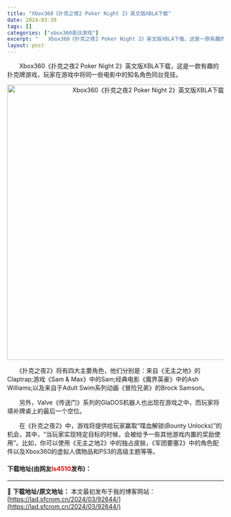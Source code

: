 ```yaml
---
title: "Xbox360《扑克之夜2 Poker Night 2》英文版XBLA下载"
date: 2024-03-30
tags: []
categories: ["xbox360英日游戏"]
excerpt: "　　Xbox360《扑克之夜2 Poker Night 2》英文版XBLA下载，这是一款有趣的扑克牌游戏，玩家在游戏中将同一些电影中的知名角色同台竞技。 　　《扑克之夜2》将有四大主要角色，他们分别是：来自《无主之地》的Claptrap;游戏《Sam &amp; Max》中的Sam;经典电影《魔界英&hellip;"
layout: post
---
```


 <p>　　Xbox360《扑克之夜2 Poker Night 2》英文版XBLA下载，这是一款有趣的扑克牌游戏，玩家在游戏中将同一些电影中的知名角色同台竞技。</p> <p align="center"><img align="" border="0" src="https://lad.sfcrom.cn/wp-content/uploads/2024/03/20240330_6607d2870e4ba.jpg" width="640" alt="Xbox360《扑克之夜2 Poker Night 2》英文版XBLA下载" /></p> <p>　　《扑克之夜2》将有四大主要角色，他们分别是：来自《无主之地》的Claptrap;游戏《Sam &amp; Max》中的Sam;经典电影《魔界英豪》中的Ash Williams;以及来自于Adult Swim系列动画《冒险兄弟》的Brock Samson。</p> <p>　　另外，Valve《传送门》系列的GlaDOS机器人也出现在游戏之中，而玩家将填补牌桌上的最后一个空位。</p> <p>　　在《扑克之夜2》中，游戏将提供给玩家赢取&ldquo;喋血解锁(Bounty Unlocks)&rdquo;的机会，其中，&ldquo;当玩家实现特定目标的时候，会被给予一些其他游戏内置的奖励使用&rdquo;。比如，你可以使用《无主之地2》中的独占皮肤，《军团要塞2》中的角色配件以及Xbox360的虚拟人偶物品和PS3的高级主题等等。</p> <p><h4>下载地址(由网友<font color="red">ls4510</font>发布)：</h4></p> 

---
📖 **下载地址/原文地址：** 本文最初发布于我的博客网站：[https://lad.sfcrom.cn/2024/03/92644/](https://lad.sfcrom.cn/2024/03/92644/)
